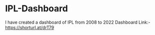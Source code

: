 # IPL-Dashboard
I have created a dashboard of IPL from 2008 to 2022 
Dashboard Link:-https://shorturl.at/drT79
